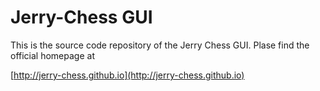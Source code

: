 # Jerry-Chess GUI

This is the source code repository of the Jerry Chess GUI. Plase find the official homepage at 

[http://jerry-chess.github.io](http://jerry-chess.github.io)
